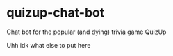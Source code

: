 # quizup-chat-bot
Chat bot for the popular (and dying) trivia game QuizUp

Uhh idk what else to put here
